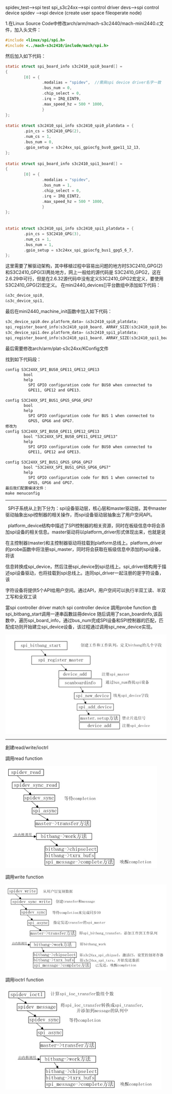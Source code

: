 spidev_test-->spi test
spi_s3c24xx-->spi control driver
devs-->spi control device
spidev -->spi device (create user space fileoperate node)


1.在Linux Source Code中修改arch/arm/mach-s3c2440/mach-mini2440.c文件，加入头文件：
```c
#include <linux/spi/spi.h>
#include <../mach-s3c2410/include/mach/spi.h>
```
然后加入如下代码：
```c
static struct spi_board_info s3c2410_spi0_board[] =
{  
        [0] = {  
                .modalias = "spidev",  //需與spi device driver名字一致
                .bus_num = 0,  
                .chip_select = 0,  
                .irq = IRQ_EINT9,  
                .max_speed_hz = 500 * 1000,  
                }  
};  
  
static struct s3c2410_spi_info s3c2410_spi0_platdata = {  
        .pin_cs = S3C2410_GPG(2),  
        .num_cs = 1,  
        .bus_num = 0,  
        .gpio_setup = s3c24xx_spi_gpiocfg_bus0_gpe11_12_13,  
};  
  
static struct spi_board_info s3c2410_spi1_board[] =  
{  
        [0] = {  
                .modalias = "spidev",  
                .bus_num = 1,  
                .chip_select = 0,  
                .irq = IRQ_EINT2,  
                .max_speed_hz = 500 * 1000,  
                }  
};  

  
static struct s3c2410_spi_info s3c2410_spi1_platdata = {  
        .pin_cs = S3C2410_GPG(3),  
        .num_cs = 1,  
        .bus_num = 1,  
        .gpio_setup = s3c24xx_spi_gpiocfg_bus1_gpg5_6_7,  
}; 
```  
这里需要了解驱动架构，其中移植过程中容易出问题的地方时S3C2410_GPG(2)和S3C2410_GPG(3)两处地方，网上一般给的源代码是 S3C2410_GPG2，这在2.6.29中可行，但是在2.6.32源代码中没有定义S3C2410_GPG2宏定义，要使用 S3C2410_GPG(2)宏定义。
在mini2440_devices[]平台数组中添加如下代码：
```c
&s3c_device_spi0,  
&s3c_device_spi1,  
```
最后在mini2440_machine_init函数中加入如下代码：
```c
s3c_device_spi0.dev.platform_data= &s3c2410_spi0_platdata;  
spi_register_board_info(s3c2410_spi0_board, ARRAY_SIZE(s3c2410_spi0_board));  
s3c_device_spi1.dev.platform_data= &s3c2410_spi1_platdata;  
spi_register_board_info(s3c2410_spi1_board, ARRAY_SIZE(s3c2410_spi1_board)); 
```
最后需要修改arch/arm/plat-s3c24xx/KConfig文件

找到如下代码段：
```shell
config S3C24XX_SPI_BUS0_GPE11_GPE12_GPE13  
        bool   
        help  
          SPI GPIO configuration code for BUS0 when connected to  
          GPE11, GPE12 and GPE13.  
  
config S3C24XX_SPI_BUS1_GPG5_GPG6_GPG7  
        bool   
        help  
          SPI GPIO configuration code for BUS 1 when connected to  
          GPG5, GPG6 and GPG7.  
修改为
config S3C24XX_SPI_BUS0_GPE11_GPE12_GPE13  
        bool "S3C24XX_SPI_BUS0_GPE11_GPE12_GPE13"  
        help  
          SPI GPIO configuration code for BUS0 when connected to  
          GPE11, GPE12 and GPE13.  
  
config S3C24XX_SPI_BUS1_GPG5_GPG6_GPG7  
        bool "S3C24XX_SPI_BUS1_GPG5_GPG6_GPG7"  
        help  
          SPI GPIO configuration code for BUS 1 when connected to  
          GPG5, GPG6 and GPG7. 
最后我们配置编译文件：
make menuconfig
```

--------------------------------------------------------------------------------------
  SPI子系统从上到下分为：spi设备驱动层，核心层和master驱动层。其中master驱动抽象出spi控制器的相关操作，而spi设备驱动层抽象出了用户空间API。

  platform_device结构中描述了SPI控制器的相关资源，同时在板级信息中将会添加spi设备的相关信息。master驱动将以platform_driver形式体现出来，也就是说

在主控制器(master)和主控制器驱动将挂载到platform总线上。platform_driver的probe函数中将注册spi_master，同时将会获取在板级信息中添加的spi设备，将该

信息转换成spi_device，然后注册spi_device到spi总线上。spi_driver结构用于描述spi设备驱动，也将挂载到spi总线上。连同spi_driver一起注册的是字符设备，该

字符设备将提供5个API给用户空间。通过API，用户空间可以执行半双工读、半双工写和全双工读


當spi controller driver match spi controller device 調用probe function 由spi_bitbang_start调用一連串函數註冊device
随后调用了scan_boardinfo,该函数中，遍历spi_board_info，通过bus_num完成SPI设备和SPI控制器的匹配，匹配成功则开始建立spi_device设备，该过程通过调用spi_new_device实现。

![](https://github.com/CheweiChan/Mini2440-linux2.6.29/blob/master/IMG/spi_bitbang_star.png)

---------------------------------------------------------------------------------------------------
創建read/write/ioctrl

調用read function

![](https://github.com/CheweiChan/Mini2440-linux2.6.29/blob/master/IMG/SPI_READ.jpg)


調用write function

![](https://github.com/CheweiChan/Mini2440-linux2.6.29/blob/master/IMG/SPI_WRITE.jpg)


調用ioctrl function

![](https://github.com/CheweiChan/Mini2440-linux2.6.29/blob/master/IMG/SPI_ioctrl.jpg)
